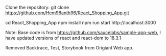 Clone the repository: git clone https://github.com/Hem96anth96/React_Shopping_App.git

cd React_Shopping_App
npm install
npm run start
http://localhost:3000

Note: Base code is from https://github.com/saucelabs/sample-app-web, 
I have updated versions of react and react-dom to 18.3.1 

Removed Backtrace, Test, Storybook from Origianl Web app.
